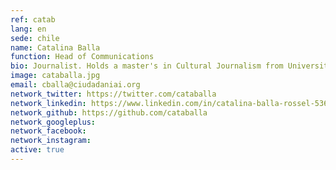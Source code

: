 ```yaml
---
ref: catab
lang: en
sede: chile
name: Catalina Balla
function: Head of Communications
bio: Journalist. Holds a master's in Cultural Journalism from Universitat Pompeu Fabra (Barcelona). Co-founder of the Network of Communicators Táctica
image: cataballa.jpg
email: cballa@ciudadaniai.org
network_twitter: https://twitter.com/cataballa
network_linkedin: https://www.linkedin.com/in/catalina-balla-rossel-53620434?trk=nav_responsive_tab_profile_pic
network_github: https://github.com/cataballa
network_googleplus:
network_facebook:
network_instagram:
active: true
---
```

